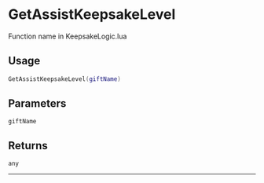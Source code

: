 # GetAssistKeepsakeLevel
Function name in KeepsakeLogic.lua
## Usage
```lua
GetAssistKeepsakeLevel(giftName)
```
## Parameters
`giftName`
## Returns
`any`

---